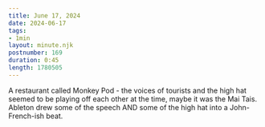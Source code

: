 ```yaml
---
title: June 17, 2024
date: 2024-06-17
tags:
- 1min
layout: minute.njk
postnumber: 169
duration: 0:45
length: 1780505
---
```

A restaurant called Monkey Pod - the voices of tourists and the high hat seemed to be playing off each other at the time, maybe it was the Mai Tais. Ableton drew some of the speech AND some of the high hat into a John-French-ish beat.